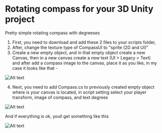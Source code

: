 # Rotating compass for your 3D Unity project
Pretty simple rotating compass with degreeses 


1. First, you need to download and add these 2 files to your scripts folder,
2. After, change the texture type of CompassUI to "sprite (2D and UI)"
3. Create a new empty object, and in that empty object create a new Canvas, then in a new canvas create a new text (UI > Legacy > Text) and after add a compass image to the canvas, place it as you like, in my case it looks like that -  

![Alt text](https://i.imgur.com/aC78BNs.jpg)

4. Next, you need to add Compass.cs to previously created empty object where is your canvas is located, in script setting select your player transform, image of compass, and text degrees 

![Alt text](https://i.imgur.com/4o47vu3.jpg)

And if everything is ok, youll get something like this

![Alt text](https://i.imgur.com/3lmYVLu.jpg)

